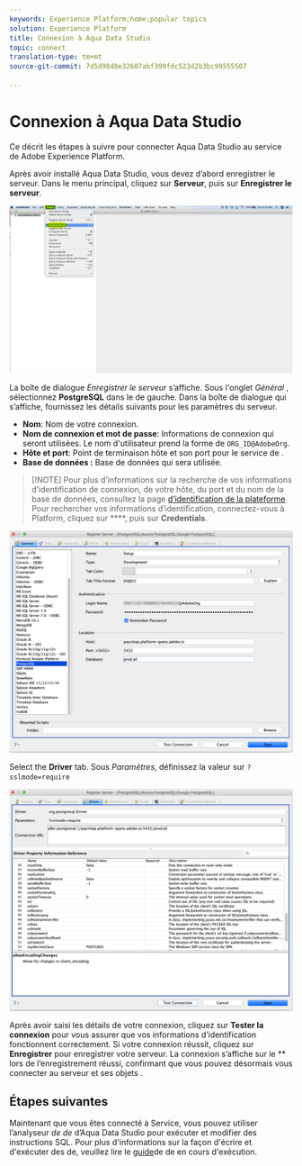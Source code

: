 ```yaml
---
keywords: Experience Platform;home;popular topics
solution: Experience Platform
title: Connexion à Aqua Data Studio
topic: connect
translation-type: tm+mt
source-git-commit: 7d5d98d8e32607abf399fdc523d2b3bc99555507

---
```



# Connexion à Aqua Data Studio

Ce décrit les étapes à suivre pour connecter Aqua Data Studio au service de Adobe Experience Platform.

Après avoir installé Aqua Data Studio, vous devez d’abord enregistrer le serveur. Dans le menu principal, cliquez sur **Serveur**, puis sur **Enregistrer le serveur**.

![](../images/clients/aqua-data-studio/register-server.png)

La boîte de dialogue *Enregistrer le serveur* s’affiche. Sous l&#39;onglet *Général* , sélectionnez **PostgreSQL** dans le  de gauche. Dans la boîte de dialogue qui s’affiche, fournissez les détails suivants pour les paramètres du serveur.

- **Nom**: Nom de votre connexion.
- **Nom de connexion et mot de passe**: Informations de connexion qui seront utilisées. Le nom d&#39;utilisateur prend la forme de `ORG_ID@AdobeOrg`.
- **Hôte et port**: Point de terminaison hôte et son port pour le service de .
- **Base de données :** Base de données qui sera utilisée.

>[!NOTE] Pour plus d’informations sur la recherche de vos informations d’identification de connexion, de votre hôte, du port et du nom de la base de données, consultez la page [d’identification de la plateforme](https://platform.adobe.com/query/configuration). Pour rechercher vos informations d’identification, connectez-vous à Platform, cliquez sur ****, puis sur **Credentials**.

![](../images/clients/aqua-data-studio/register-server-general-tab.png)

Select the **Driver** tab. Sous *Paramètres*, définissez la valeur sur `?sslmode=require`

![](../images/clients/aqua-data-studio/register-server-driver-tab.png)

Après avoir saisi les détails de votre connexion, cliquez sur **Tester la connexion** pour vous assurer que vos informations d’identification fonctionnent correctement. Si votre connexion réussit, cliquez sur **Enregistrer** pour enregistrer votre serveur. La connexion s’affiche sur le ** lors de l’enregistrement réussi, confirmant que vous pouvez désormais vous connecter au serveur et  ses objets .

## Étapes suivantes

Maintenant que vous êtes connecté à  Service, vous pouvez utiliser l’analyseur *de  de* d’Aqua Data Studio pour exécuter et modifier des instructions SQL. Pour plus d&#39;informations sur la façon d&#39;écrire et d&#39;exécuter des  de, veuillez lire le [guide](../creating-queries/creating-queries.md)de  de en cours d&#39;exécution.